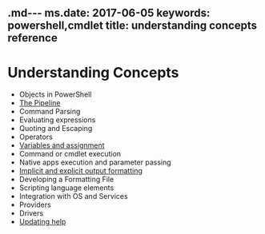 .md---
ms.date:  2017-06-05
keywords:  powershell,cmdlet
title:  understanding concepts reference
---

# Understanding Concepts

*  Objects in PowerShell  
*  [The Pipeline](./fundamental/understanding-the-windows-powershell-pipeline.md)
*  Command Parsing
*  Evaluating expressions
*  Quoting and Escaping
*  Operators
*  [Variables and assignment](./fundamental/using-variables-to-store-objects.md)
*  Command or cmdlet execution
*  Native apps execution and parameter passing
*  [Implicit and explicit output formatting](./cookbooks/using-format-commands-to-change-output-view.md)
*  Developing a Formatting File
*  Scripting language elements
*  Integration with OS and Services
*  Providers
*  Drivers
*  [Updating help](/powershell/module/Microsoft.PowerShell.Core/Update-Help)

